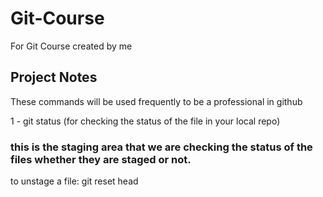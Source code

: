 # Git-Course
For Git Course created by me

## Project Notes
These commands will be used frequently to be a professional in github

1 - git status (for checking the status of the file in your local repo)
### this is the staging area that we are checking the status of the files whether they are staged or not.

to unstage a file: git reset head <the file name>